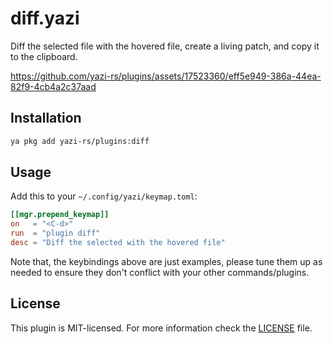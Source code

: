 # diff.yazi

Diff the selected file with the hovered file, create a living patch, and copy it to the clipboard.

https://github.com/yazi-rs/plugins/assets/17523360/eff5e949-386a-44ea-82f9-4cb4a2c37aad

## Installation

```sh
ya pkg add yazi-rs/plugins:diff
```

## Usage

Add this to your `~/.config/yazi/keymap.toml`:

```toml
[[mgr.prepend_keymap]]
on   = "<C-d>"
run  = "plugin diff"
desc = "Diff the selected with the hovered file"
```

Note that, the keybindings above are just examples, please tune them up as needed to ensure they don't conflict with your other commands/plugins.

## License

This plugin is MIT-licensed. For more information check the [LICENSE](LICENSE) file.
